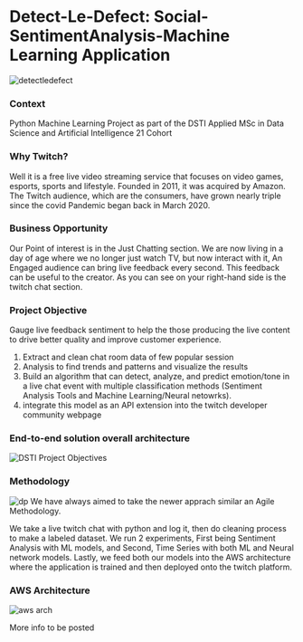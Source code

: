 # Detect-Le-Defect: Social-SentimentAnalysis-Machine Learning Application
![detectledefect](https://user-images.githubusercontent.com/71192682/125970979-148202e9-e7d1-4241-9797-f9db3d322f21.JPG)
### Context
Python Machine Learning Project as part of the DSTI Applied MSc in Data Science and Artificial Intelligence 21 Cohort

### Why Twitch? 
Well it is a free live video streaming service that focuses on video games, esports, sports and lifestyle. Founded in 2011, it was acquired by Amazon. The Twitch audience, which are the consumers, have grown nearly triple since the covid Pandemic began back in March 2020. 

### Business Opportunity
Our Point of interest is in the Just Chatting section.  We are now living in a day of age where we no longer just watch TV, but now interact with it, An Engaged audience can bring live feedback every second. This feedback can be useful to the creator.  As you can see on your right-hand side is the twitch chat section.


### Project Objective
Gauge live feedback sentiment to help the those producing the live content to drive better quality and improve customer experience.
1. Extract and clean chat room data of few popular session
2. Analysis to find trends and patterns and visualize the results
3. Build an algorithm that can detect, analyze, and predict emotion/tone in a live chat event with multiple classification methods (Sentiment Analysis Tools and Machine Learning/Neural netowrks). 
4. integrate this model as an API extension into the twitch developer community webpage

### End-to-end solution overall architecture
![DSTI Project Objectives](https://user-images.githubusercontent.com/71192682/125971029-9811c599-aeca-4090-814d-54d7d42755ce.JPG)

### Methodology
![dp](https://user-images.githubusercontent.com/71192682/146597340-e56b8084-84e8-47be-b9c5-66679dc5b2d7.JPG)
We have always aimed to take the newer apprach similar an Agile Methodology.

We take a live twitch chat with python and log it, then do cleaning process to make a labeled dataset. We run 2 experiments, First being Sentiment Analysis with ML models, and Second, Time Series with both ML and Neural network models. Lastly, we feed both our models into the AWS architecture where the application is trained and then deployed onto the twitch platform.


### AWS Architecture
![aws arch](https://user-images.githubusercontent.com/71192682/146597463-37d13202-0490-469f-85b6-8bdf33f6103a.JPG)

More info to be posted

